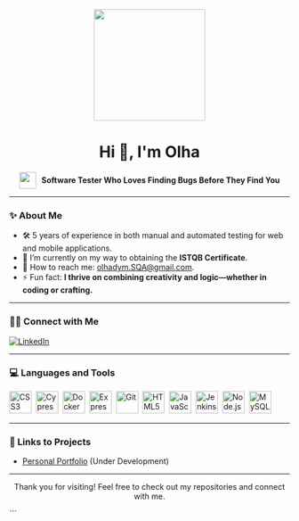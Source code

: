 
<div id="header" align="center">
<img src="https://i.giphy.com/media/v1.Y2lkPTc5MGI3NjExdTlhNHFyYmJpbmttZnN5bmg0aTNmMnI3a3ZwN3FidHM5dWNvc3lmciZlcD12MV9pbnRlcm5hbF9naWZfYnlfaWQmY3Q9Zw/I1gO1FsTvdfDG/giphy.gif" width="200"/>
  </div>


<h1 align="center" style="font-family: -apple-system, BlinkMacSystemFont, \"Segoe UI\", Roboto, Helvetica, Arial, sans-serif; font-weight: bold;">Hi 👋, I'm Olha</h1>

<p align="center" style="display: flex; align-items: center; justify-content: center;">
  <img src="https://i.giphy.com/media/v1.Y2lkPTc5MGI3NjExcTgxbGF5NXlta3ViY3NvbWV0Mmx4NXYyaG43ajZpNWFxa253MHgzNyZlcD12MV9pbnRlcm5hbF9naWZfYnlfaWQmY3Q9Zw/jKYqGWgSY17z5u9BMD/giphy.gif" width="30px" style="margin-right: 10px;;">
  <b>Software Tester Who Loves Finding Bugs Before They Find You</b>
</p>



---

### ✨ About Me
- 🛠️ 5 years of experience in both manual and automated testing for web and mobile applications.
- 🌟 I’m currently on my way to obtaining the **ISTQB Certificate**.
- 📧 How to reach me: [olhadym.SQA@gmail.com](mailto:olhadym.SQA@gmail.com).
- ⚡ Fun fact: **I thrive on combining creativity and logic—whether in coding or crafting.**

---

### 👩‍💻 Connect with Me

<a href="https://www.linkedin.com/in/olhadymaretska/" target="_blank">
  <img src="https://img.shields.io/badge/LinkedIn-blue?logo=linkedin&logoColor=white" alt="LinkedIn"/>
</a>

---

### 💻  Languages and Tools

<p>
  <img src="https://cdn.jsdelivr.net/gh/devicons/devicon/icons/css3/css3-original.svg" title="CSS3" alt="CSS3" width="40" height="40"/>&nbsp;
  <img src="https://brandfetch.com/cypress.io?view=library&library=default&collection=logos&asset=idJT_qtr1C" title="Cypress" alt="Cypress" width="40" height="40"/>&nbsp;
  <img src="https://cdn.jsdelivr.net/gh/devicons/devicon/icons/docker/docker-original.svg" title="Docker" alt="Docker" width="40" height="40"/>&nbsp;
  <img src="https://cdn.jsdelivr.net/gh/devicons/devicon/icons/express/express-original.svg" title="Express" alt="Express" width="40" height="40"/>&nbsp;
  <img src="https://cdn.jsdelivr.net/gh/devicons/devicon/icons/git/git-original.svg" title="Git" alt="Git" width="40" height="40"/>&nbsp;
  <img src="https://cdn.jsdelivr.net/gh/devicons/devicon/icons/html5/html5-original.svg" title="HTML5" alt="HTML5" width="40" height="40"/>&nbsp;
  <img src="https://cdn.jsdelivr.net/gh/devicons/devicon/icons/javascript/javascript-original.svg" title="JavaScript" alt="JavaScript" width="40" height="40"/>&nbsp;
  <img src="https://cdn.jsdelivr.net/gh/devicons/devicon/icons/jenkins/jenkins-original.svg" title="Jenkins" alt="Jenkins" width="40" height="40"/>&nbsp;
  <img src="https://cdn.jsdelivr.net/gh/devicons/devicon/icons/nodejs/nodejs-original.svg" title="Node.js" alt="Node.js" width="40" height="40"/>&nbsp;
  <img src="https://cdn.jsdelivr.net/gh/devicons/devicon/icons/mysql/mysql-original.svg" title="MySQL" alt="MySQL" width="40" height="40"/>&nbsp;
</p>

---

### 💍 Links to Projects

- [Personal Portfolio](https://yourpersonalportfolio.io) (Under Development)

---

<p align="center" style="font-family: -apple-system, BlinkMacSystemFont, \"Segoe UI\", Roboto, Helvetica, Arial, sans-serif; font-weight: lighter;">
  Thank you for visiting! Feel free to check out my repositories and connect with me.
</p>
```
